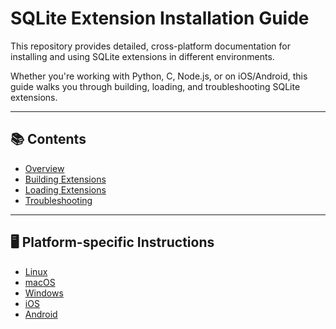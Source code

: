 # SQLite Extension Installation Guide

This repository provides detailed, cross-platform documentation for installing and using SQLite extensions in different environments.

Whether you're working with Python, C, Node.js, or on iOS/Android, this guide walks you through building, loading, and troubleshooting SQLite extensions.

---

## 📚 Contents

- [Overview](docs/overview.md)
- [Building Extensions](docs/building.md)
- [Loading Extensions](docs/loading.md)
- [Troubleshooting](docs/troubleshooting.md)

---

## 🖥️ Platform-specific Instructions

- [Linux](platforms/linux.md)
- [macOS](platforms/macos.md)
- [Windows](platforms/windows.md)
- [iOS](platforms/ios.md)
- [Android](platforms/android.md)
